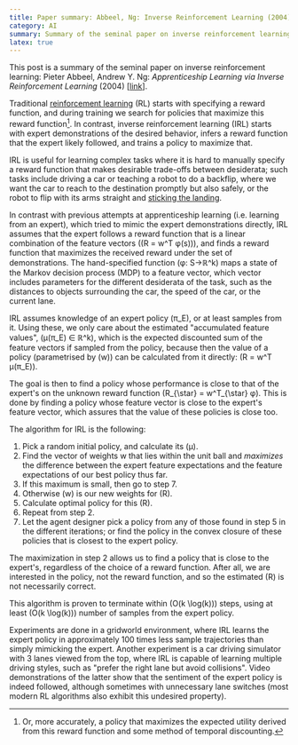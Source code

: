 ```yaml
---
title: Paper summary: Abbeel, Ng: Inverse Reinforcement Learning (2004)
category: AI
summary: Summary of the seminal paper on inverse reinforcement learning.
latex: true
---
```


This post is a summary of the seminal paper on inverse reinforcement learning: Pieter Abbeel, Andrew Y. Ng: _Apprenticeship Learning via Inverse Reinforcement Learning_ (2004) [[link](http://ai.stanford.edu/~pabbeel/irl/)].

Traditional [reinforcement learning](http://www0.cs.ucl.ac.uk/staff/D.Silver/web/Teaching.html) (RL) starts with specifying a reward function, and during training we search for policies that maximize this reward function[^1]. In contrast, inverse reinforcement learning (IRL) starts with expert demonstrations of the desired behavior, infers a reward function that the expert likely followed, and trains a policy to maximize that.

<!-- more -->

[^1]: Or, more accurately, a policy that maximizes the expected utility derived from this reward function and some method of temporal discounting.

IRL is useful for learning complex tasks where it is hard to manually specify a reward function that makes desirable trade-offs between desiderata; such tasks include driving a car or teaching a robot to do a backflip, where we want the car to reach to the destination promptly but also safely, or the robot to flip with its arms straight and [sticking the landing](https://youtu.be/xet3KDUfS_U?t=50).

In contrast with previous attempts at apprenticeship learning (i.e. learning from an expert), which tried to mimic the expert demonstrations directly, IRL assumes that the expert follows a reward function that is a linear combination of the feature vectors (\(R = w^T φ(s)\)), and finds a reward function that maximizes the received reward under the set of demonstrations. The hand-specified function \(φ: S→ℝ^k\) maps a state of the Markov decision process (MDP) to a feature vector, which vector includes parameters for the different desiderata of the task, such as the distances to objects surrounding the car, the speed of the car, or the current lane.

IRL assumes knowledge of an expert policy \(π_E\), or at least samples from it. Using these, we only care about the estimated "accumulated feature values", \(μ(π_E) ∈ ℝ^k\), which is the expected discounted sum of the feature vectors if sampled from the policy, because then the value of a policy (parametrised by \(w\)) can be calculated from it directly: \(R = w^T μ(π_E)\).

The goal is then to find a policy whose performance is close to that of the expert's on the unknown reward function \(R_{\star} = w^T_{\star} φ\). This is done by finding a policy whose feature vector is close to the expert's feature vector, which assures that the value of these policies is close too.

The algorithm for IRL is the following:

 1. Pick a random initial policy, and calculate its \(μ\).
 2. Find the vector of weights w that lies within the unit ball and _maximizes_ the difference between the expert feature expectations and the feature expectations of our best policy thus far.
 3. If this maximum is small, then go to step 7.
 4. Otherwise \(w\) is our new weights for \(R\).
 5. Calculate optimal policy for this \(R\).
 6. Repeat from step 2.
 7. Let the agent designer pick a policy from any of those found in step 5 in the different iterations; or find the policy in the convex closure of these policies that is closest to the expert policy.

The maximization in step 2 allows us to find a policy that is close to the expert's, regardless of the choice of a reward function. After all, we are interested in the policy, not the reward function, and so the estimated \(R\) is not necessarily correct.

This algorithm is proven to terminate within \(O(k \log(k))\) steps, using at least \(O(k \log(k))\) number of samples from the expert policy.

Experiments are done in a gridworld environment, where IRL learns the expert policy in approximately 100 times less sample trajectories than simply mimicking the expert. Another experiment is a car driving simulator with 3 lanes viewed from the top, where IRL is capable of learning multiple driving styles, such as "prefer the right lane but avoid collisions". Video demonstrations of the latter show that the sentiment of the expert policy is indeed followed, although sometimes with unnecessary lane switches (most modern RL algorithms also exhibit this undesired property).
